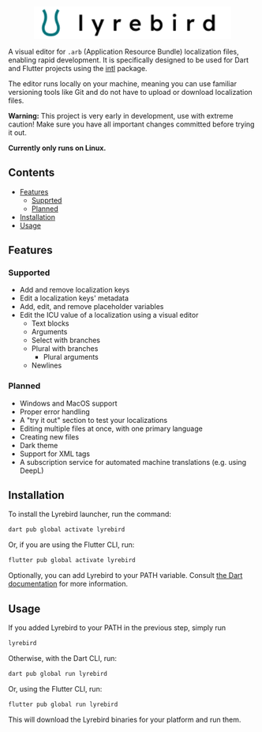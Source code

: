 <p align="center">
    <img src="./logo.svg" width="400" alt="Lyrebird">
</p>

A visual editor for `.arb` (Application Resource Bundle) localization files, enabling rapid development. It is specifically designed to be used for Dart and Flutter projects using the [intl](https://pub.dev/packages/intl) package.

The editor runs locally on your machine, meaning you can use familiar versioning tools like Git and do not have to upload or download localization files.

**Warning:** This project is very early in development, use with extreme caution! Make sure you have all important changes committed before trying it out.

**Currently only runs on Linux.** 

## Contents

* [Features](#features)
  * [Supprted](#supported)
  * [Planned](#planned)
* [Installation](#installation)
* [Usage](#usage)

## Features

### Supported

* Add and remove localization keys
* Edit a localization keys' metadata
* Add, edit, and remove placeholder variables
* Edit the ICU value of a localization using a visual editor
  * Text blocks
  * Arguments
  * Select with branches
  * Plural with branches
    * Plural arguments
  * Newlines

### Planned

* Windows and MacOS support
* Proper error handling
* A "try it out" section to test your localizations
* Editing multiple files at once, with one primary language
* Creating new files
* Dark theme
* Support for XML tags
* A subscription service for automated machine translations (e.g. using DeepL)

## Installation

To install the Lyrebird launcher, run the command:
```bash
dart pub global activate lyrebird
```
Or, if you are using the Flutter CLI, run:
```bash
flutter pub global activate lyrebird
```

Optionally, you can add Lyrebird to your PATH variable. Consult [the Dart documentation](https://dart.dev/tools/pub/cmd/pub-global#running-a-script-from-your-path) for more information.

## Usage

If you added Lyrebird to your PATH in the previous step, simply run
```bash
lyrebird
```
Otherwise, with the Dart CLI, run:
```bash
dart pub global run lyrebird
```
Or, using the Flutter CLI, run:
```bash
flutter pub global run lyrebird
```

This will download the Lyrebird binaries for your platform and run them.